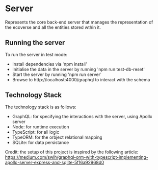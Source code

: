 # Server
Represents the core back-end server that manages the representation of the ecoverse and all the entities stored wthin it. 

## Running the server
To run the server in test mode:
* Install dependencies via 'npm install'
* Initialise the data in the server by running 'npm run test-db-reset'
* Start the server by running 'npm run server'
* Browse to http://localhost:4000/graphql to interact with the schema

## Technology Stack
The technology stack is as follows:
* GraphQL: for specifying the interactions with the server, using Apollo server
* Node: for runtime execution
* TypeScript: for all logic
* TypeORM: for the orbject relational mapping
* SQLite: for data persistance

Credit: the setup of this project is inspired by the following article: https://medium.com/swlh/graphql-orm-with-typescript-implementing-apollo-server-express-and-sqlite-5f16a92968d0

